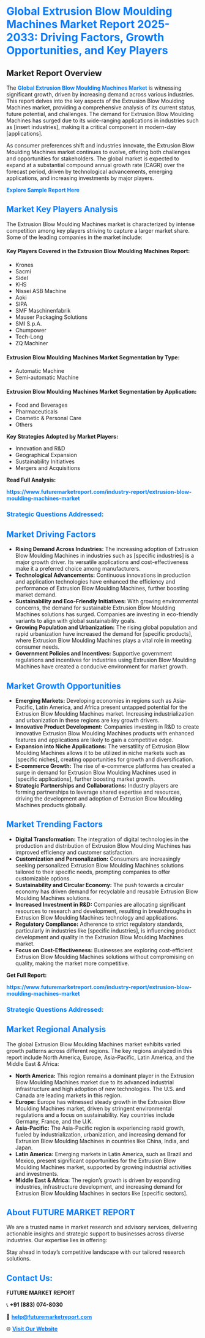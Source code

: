 <h1 style="color: #007BFF;">Global Extrusion Blow Moulding Machines Market Report 2025-2033: Driving Factors, Growth Opportunities, and Key Players</h1>

<section id="overview">
<h2>Market Report Overview</h2>
<p>The <a href="https://www.futuremarketreport.com/industry-report/extrusion-blow-moulding-machines-market" style="color: #007BFF; text-decoration: none;"><strong>Global Extrusion Blow Moulding Machines Market</strong></a> is witnessing significant growth, driven by increasing demand across various industries. This report delves into the key aspects of the Extrusion Blow Moulding Machines market, providing a comprehensive analysis of its current status, future potential, and challenges. The demand for Extrusion Blow Moulding Machines has surged due to its wide-ranging applications in industries such as [insert industries], making it a critical component in modern-day [applications].</p>
<p>As consumer preferences shift and industries innovate, the Extrusion Blow Moulding Machines market continues to evolve, offering both challenges and opportunities for stakeholders. The global market is expected to expand at a substantial compound annual growth rate (CAGR) over the forecast period, driven by technological advancements, emerging applications, and increasing investments by major players.</p>
</section>

<section id="overview">
<p><a href="https://www.futuremarketreport.com/request-sample/reportId=33347" style="color: #007BFF; text-decoration: none;"><strong>Explore Sample Report Here</strong></a></p>
</section>

<section id="key-players">
<h2 style="color: #007BFF;">Market Key Players Analysis</h2>
<p>The Extrusion Blow Moulding Machines market is characterized by intense competition among key players striving to capture a larger market share. Some of the leading companies in the market include:</p>
<h4>Key Players Covered in the Extrusion Blow Moulding Machines Report:</h4>
<ul><li>Krones</li><li>Sacmi</li><li>Sidel</li><li>KHS</li><li>Nissei ASB Machine</li><li>Aoki</li><li>SIPA</li><li>SMF Maschinenfabrik</li><li>Mauser Packaging Solutions</li><li>SMI S.p.A.</li><li>Chumpower</li><li>Tech-Long</li><li>ZQ Machiner</li></ul>
<h4>Extrusion Blow Moulding Machines Market Segmentation by Type:</h4>
<ul><li>Automatic Machine</li><li>Semi-automatic Machine</li></ul>

<h4>Extrusion Blow Moulding Machines Market Segmentation by Application:</h4>
<ul><li>Food and Beverages</li><li>Pharmaceuticals</li><li>Cosmetic &amp; Personal Care</li><li>Others</li></ul>
<p><strong>Key Strategies Adopted by Market Players:</strong></p>
<ul>
<li>Innovation and R&D</li>
<li>Geographical Expansion</li>
<li>Sustainability Initiatives</li>
<li>Mergers and Acquisitions</li>
</ul>
</section>

<section>
<p><strong>Read Full Analysis: </strong></p><a href="https://www.futuremarketreport.com/industry-report/extrusion-blow-moulding-machines-market" style="color: #007BFF; text-decoration: none;"><strong>https://www.futuremarketreport.com/industry-report/extrusion-blow-moulding-machines-market</strong></a>
<h3 style="color: #007BFF;">Strategic Questions Addressed:</h3>
</section>

<section id="driving-factors">
<h2 style="color: #007BFF;">Market Driving Factors</h2>
<ul>
<li><strong>Rising Demand Across Industries:</strong> The increasing adoption of Extrusion Blow Moulding Machines in industries such as [specific industries] is a major growth driver. Its versatile applications and cost-effectiveness make it a preferred choice among manufacturers.</li>
<li><strong>Technological Advancements:</strong> Continuous innovations in production and application technologies have enhanced the efficiency and performance of Extrusion Blow Moulding Machines, further boosting market demand.</li>
<li><strong>Sustainability and Eco-Friendly Initiatives:</strong> With growing environmental concerns, the demand for sustainable Extrusion Blow Moulding Machines solutions has surged. Companies are investing in eco-friendly variants to align with global sustainability goals.</li>
<li><strong>Growing Population and Urbanization:</strong> The rising global population and rapid urbanization have increased the demand for [specific products], where Extrusion Blow Moulding Machines plays a vital role in meeting consumer needs.</li>
<li><strong>Government Policies and Incentives:</strong> Supportive government regulations and incentives for industries using Extrusion Blow Moulding Machines have created a conducive environment for market growth.</li>
</ul>
</section>

<section id="growth-opportunities">
<h2 style="color: #007BFF;">Market Growth Opportunities</h2>
<ul>
<li><strong>Emerging Markets:</strong> Developing economies in regions such as Asia-Pacific, Latin America, and Africa present untapped potential for the Extrusion Blow Moulding Machines market. Increasing industrialization and urbanization in these regions are key growth drivers.</li>
<li><strong>Innovative Product Development:</strong> Companies investing in R&D to create innovative Extrusion Blow Moulding Machines products with enhanced features and applications are likely to gain a competitive edge.</li>
<li><strong>Expansion into Niche Applications:</strong> The versatility of Extrusion Blow Moulding Machines allows it to be utilized in niche markets such as [specific niches], creating opportunities for growth and diversification.</li>
<li><strong>E-commerce Growth:</strong> The rise of e-commerce platforms has created a surge in demand for Extrusion Blow Moulding Machines used in [specific applications], further boosting market growth.</li>
<li><strong>Strategic Partnerships and Collaborations:</strong> Industry players are forming partnerships to leverage shared expertise and resources, driving the development and adoption of Extrusion Blow Moulding Machines products globally.</li>
</ul>
</section>

<section id="trending-factors">
<h2 style="color: #007BFF;">Market Trending Factors</h2>
<ul>
<li><strong>Digital Transformation:</strong> The integration of digital technologies in the production and distribution of Extrusion Blow Moulding Machines has improved efficiency and customer satisfaction.</li>
<li><strong>Customization and Personalization:</strong> Consumers are increasingly seeking personalized Extrusion Blow Moulding Machines solutions tailored to their specific needs, prompting companies to offer customizable options.</li>
<li><strong>Sustainability and Circular Economy:</strong> The push towards a circular economy has driven demand for recyclable and reusable Extrusion Blow Moulding Machines solutions.</li>
<li><strong>Increased Investment in R&D:</strong> Companies are allocating significant resources to research and development, resulting in breakthroughs in Extrusion Blow Moulding Machines technology and applications.</li>
<li><strong>Regulatory Compliance:</strong> Adherence to strict regulatory standards, particularly in industries like [specific industries], is influencing product development and quality in the Extrusion Blow Moulding Machines market.</li>
<li><strong>Focus on Cost-Effectiveness:</strong> Businesses are exploring cost-efficient Extrusion Blow Moulding Machines solutions without compromising on quality, making the market more competitive.</li>
</ul>
</section>

<section>
<p><strong>Get Full Report: </strong></p><a href="https://www.futuremarketreport.com/industry-report/extrusion-blow-moulding-machines-market" style="color: #007BFF; text-decoration: none;"><strong>https://www.futuremarketreport.com/industry-report/extrusion-blow-moulding-machines-market</strong></a>
<h3 style="color: #007BFF;">Strategic Questions Addressed:</h3>
</section>


<section id="regional-analysis">
<h2 style="color: #007BFF;">Market Regional Analysis</h2>
<p>The global Extrusion Blow Moulding Machines market exhibits varied growth patterns across different regions. The key regions analyzed in this report include North America, Europe, Asia-Pacific, Latin America, and the Middle East & Africa:</p>
<ul>
<li><strong>North America:</strong> This region remains a dominant player in the Extrusion Blow Moulding Machines market due to its advanced industrial infrastructure and high adoption of new technologies. The U.S. and Canada are leading markets in this region.</li>
<li><strong>Europe:</strong> Europe has witnessed steady growth in the Extrusion Blow Moulding Machines market, driven by stringent environmental regulations and a focus on sustainability. Key countries include Germany, France, and the U.K.</li>
<li><strong>Asia-Pacific:</strong> The Asia-Pacific region is experiencing rapid growth, fueled by industrialization, urbanization, and increasing demand for Extrusion Blow Moulding Machines in countries like China, India, and Japan.</li>
<li><strong>Latin America:</strong> Emerging markets in Latin America, such as Brazil and Mexico, present significant opportunities for the Extrusion Blow Moulding Machines market, supported by growing industrial activities and investments.</li>
<li><strong>Middle East & Africa:</strong> The region’s growth is driven by expanding industries, infrastructure development, and increasing demand for Extrusion Blow Moulding Machines in sectors like [specific sectors].</li>
</ul>
</section>

<footer>
<h2 style="color: #007BFF;">About FUTURE MARKET REPORT</h2>
<p>We are a trusted name in market research and advisory services, delivering actionable insights and strategic support to businesses across diverse industries. Our expertise lies in offering:</p>

<p>Stay ahead in today’s competitive landscape with our tailored research solutions.</p>

<h2 style="color: #007BFF;">Contact Us:</h2>
<p><strong>FUTURE MARKET REPORT</strong></p>
<p>📞 <strong>+91 (883) 074-8030</strong></p>
<p>📧 <strong><a href="mailto:help@futuremarketreport.com" style="color: #007BFF;">help@futuremarketreport.com</a></strong></p>
<p>🌐 <strong><a href="https://www.futuremarketreport.com/" style="color: #007BFF;">Visit Our Website</a></strong></p>
</footer>